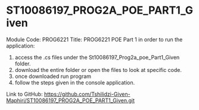 # ST10086197_PROG2A_POE_PART1_Given


Module Code: PROG6221 Title: PROG6221 POE Part 1
in order to run the application:
1. access the .cs files under the St10086197_Prog2a_poe_Part1_Given folder.
2. download the entire folder or open the files to look at specific code.
3. once downloaded run program
4. follow the steps given in the console application.


Link to GitHub:
https://github.com/Tshilidzi-Given-Maphiri/ST10086197_PROG2A_POE_PART1_Given.git

